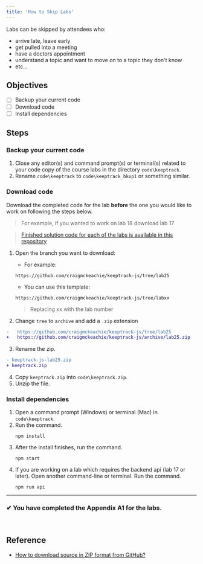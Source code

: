 ```yaml
---
title: 'How to Skip Labs'
---
```


Labs can be skipped by attendees who:

- arrive late, leave early
- get pulled into a meeting
- have a doctors appointment
- understand a topic and want to move on to a topic they don't know
- etc...

## Objectives

- [ ] Backup your current code
- [ ] Download code
- [ ] Install dependencies

## Steps

### Backup your current code

1. Close any editor(s) and command prompt(s) or terminal(s) related to your code copy of the course labs in the directory `code\keeptrack`.
1. Rename `code\keeptrack` to `code\keeptrack_bkup1` or something similar.

### Download code

Download the completed code for the lab **before** the one you would like to work on following the steps below.

> For example, if you wanted to work on lab 18 download lab 17

> [Finished solution code for each of the labs is available in this repository](https://github.com/craigmckeachie/keeptrack-js)

1. Open the branch you want to download:

   - For example:

   ```shell
   https://github.com/craigmckeachie/keeptrack-js/tree/lab25
   ```

   - You can use this template:

   ```shell
   https://github.com/craigmckeachie/keeptrack-js/tree/labxx
   ```

   > Replacing xx with the lab number

2. Change `tree` to `archive` and add a `.zip` extension

```diff
-   https://github.com/craigmckeachie/keeptrack-js/tree/lab25
+   https://github.com/craigmckeachie/keeptrack-js/archive/lab25.zip
```

3.  Rename the zip.

```diff
- keeptrack-js-lab25.zip
+ keeptrack.zip
```

4.  Copy `keeptrack.zip` into `code\keeptrack.zip`.
5.  Unzip the file.

### Install dependencies

1. Open a command prompt (Windows) or terminal (Mac) in `code\keeptrack`.
1. Run the command.
   ```shell
   npm install
   ```
1. After the install finishes, run the command.
   ```shell
   npm start
   ```
1. If you are working on a lab which requires the backend api (lab 17 or later). Open another command-line or terminal. Run the command.
   ```shell
   npm run api
   ```

---

### &#10004; You have completed the Appendix A1 for the labs.

<br />

## Reference

- [How to download source in ZIP format from GitHub?](https://stackoverflow.com/questions/2751227/how-to-download-source-in-zip-format-from-github)

